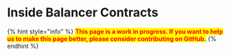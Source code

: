 # Inside Balancer Contracts

{% hint style="info" %}
<mark style="color:red;">**This page is a work in progress. If you want to help us to make this page better, please consider contributing on GitHub.**</mark>
{% endhint %}
